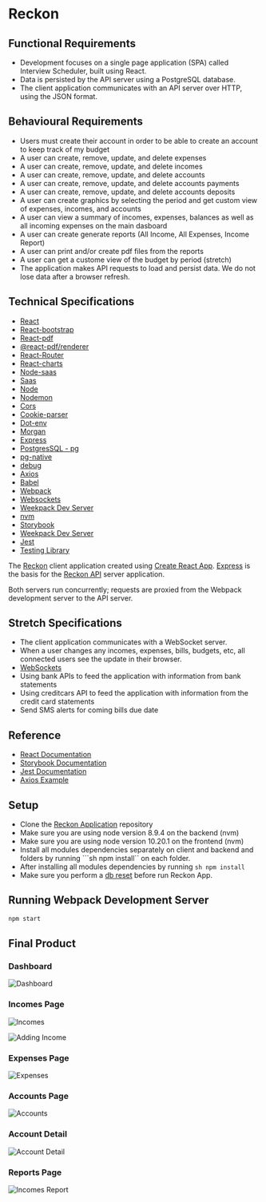 # Reckon

## Functional Requirements

* Development focuses on a single page application (SPA) called Interview Scheduler, built using React.
* Data is persisted by the API server using a PostgreSQL database.
* The client application communicates with an API server over HTTP, using the JSON format.

## Behavioural Requirements

* Users must create their account in order to be able to create an account to keep track of my budget
* A user can create, remove, update, and delete expenses
* A user can create, remove, update, and delete incomes
* A user can create, remove, update, and delete accounts
* A user can create, remove, update, and delete accounts payments
* A user can create, remove, update, and delete accounts deposits
* A user can create graphics by selecting the period and get custom view of expenses, incomes, and accounts
* A user can view a summary of incomes, expenses, balances as well as all incoming expenses on the main dasboard
* A user can create generate reports (All Income, All Expenses, Income Report)
* A user can print and/or create pdf files from the reports
* A user can get a custome view of the budget by period (stretch)
* The application makes API requests to load and persist data. We do not lose data after a browser refresh.

## Technical Specifications

* [React](https://reactjs.org/)
* [React-bootstrap](https://www.npmjs.com/package/react-bootstrap)
* [React-pdf](https://www.npmjs.com/package/react-pdf)
* [@react-pdf/renderer](https://www.npmjs.com/package/@react-pdf/renderer)
* [React-Router](https://www.npmjs.com/package/react-router)
* [React-charts](https://www.npmjs.com/package/react-charts)
* [Node-saas](https://www.npmjs.com/package/node-sass)
* [Saas](https://www.npmjs.com/package/sass)
* [Node](https://nodejs.org/en/)
* [Nodemon](https://www.npmjs.com/package/nodemon)
* [Cors](https://www.npmjs.com/package/cors)
* [Cookie-parser](https://www.npmjs.com/package/cookie-parser)
* [Dot-env](https://www.npmjs.com/package/dot-env)
* [Morgan](https://www.npmjs.com/package/morgan)
* [Express](https://expressjs.com/)
* [PostgresSQL - pg](https://www.npmjs.com/package/pg)
* [pg-native](https://www.npmjs.com/package/pg-native)
* [debug](https://www.npmjs.com/package/debug)
* [Axios](https://github.com/axios/axios)
* [Babel](https://babeljs.io/)
* [Webpack](https://webpack.js.org/)
* [Websockets](https://developer.mozilla.org/en-US/docs/Web/API/WebSockets_API)
* [Weekpack Dev Server](https://github.com/webpack/webpack-dev-server)
* [nvm](https://github.com/nvm-sh/nvm)
* [Storybook](https://storybook.js.org/)
* [Weekpack Dev Server](https://github.com/webpack/webpack-dev-server)
* [Jest](https://jestjs.io/en/)
* [Testing Library](https://testing-library.com/)

The [Reckon](https://github.com/Jgabriel88/Reckon) client application created using [Create React App](https://facebook.github.io/create-react-app/). [Express](https://expressjs.com/) is the basis for the [Reckon API](https://github.com/Jgabriel88/Reckon/tree/master/backend) server application.

Both servers run concurrently; requests are proxied from the Webpack development server to the API server.

## Stretch Specifications

* The client application communicates with a WebSocket server.
* When a user changes any incomes, expenses, bills, budgets, etc, all connected users see the update in their browser.
* [WebSockets](https://developer.mozilla.org/en-US/docs/Web/API/WebSockets_API)
* Using bank APIs to feed the application with information from bank statements
* Using creditcars API to feed the application with information from the credit card statements
* Send SMS alerts for coming bills due date

## Reference

* [React Documentation](https://reactjs.org/)
* [Storybook Documentation](https://storybook.js.org/docs/basics/introduction/)
* [Jest Documentation](https://jestjs.io/docs/en/getting-started)
* [Axios Example](https://github.com/axios/axios#example)

## Setup

* Clone the [Reckon Application](https://github.com/Jgabriel88/Reckon) repository
* Make sure you are using node version 8.9.4 on the backend (nvm)
* Make sure you are using node version 10.20.1 on the frontend (nvm)
* Install all modules dependencies separately on client and backend and folders by running ```sh npm install`` on each folder.
* After installing all modules dependencies by running ```sh npm install```
* Make sure you perform a [db reset](http://localhost:3001/api/debug/reset) before run Reckon App.
## Running Webpack Development Server

```sh
npm start
```
## Final Product

### Dashboard
![Dashboard](https://github.com/Jgabriel88/Reckon/blob/master/docs/screenshots/dashboard.png)

### Incomes Page
![Incomes](https://github.com/Jgabriel88/Reckon/blob/master/docs/screenshots/incomes.png)

![Adding Income](https://github.com/Jgabriel88/Reckon/blob/master/docs/screenshots/adding-income.png)

### Expenses Page
![Expenses](https://github.com/Jgabriel88/Reckon/blob/master/docs/screenshots/expenses.png)

### Accounts Page
![Accounts](https://github.com/Jgabriel88/Reckon/blob/master/docs/screenshots/accounts.png)

### Account Detail
![Account Detail](https://github.com/Jgabriel88/Reckon/blob/master/docs/screenshots/accounts1.png)

### Reports Page
![Incomes Report](https://github.com/Jgabriel88/Reckon/blob/master/docs/screenshots/income-report.png)
